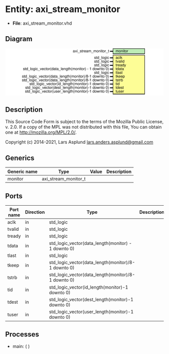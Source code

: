 # Entity: axi_stream_monitor

- **File**: axi_stream_monitor.vhd
## Diagram

![Diagram](axi_stream_monitor.svg "Diagram")
## Description

 This Source Code Form is subject to the terms of the Mozilla Public
 License, v. 2.0. If a copy of the MPL was not distributed with this file,
 You can obtain one at http://mozilla.org/MPL/2.0/.

 Copyright (c) 2014-2021, Lars Asplund lars.anders.asplund@gmail.com
## Generics

| Generic name | Type                 | Value | Description |
| ------------ | -------------------- | ----- | ----------- |
| monitor      | axi_stream_monitor_t |       |             |
## Ports

| Port name | Direction | Type                                                | Description |
| --------- | --------- | --------------------------------------------------- | ----------- |
| aclk      | in        | std_logic                                           |             |
| tvalid    | in        | std_logic                                           |             |
| tready    | in        | std_logic                                           |             |
| tdata     | in        | std_logic_vector(data_length(monitor) - 1 downto 0) |             |
| tlast     | in        | std_logic                                           |             |
| tkeep     | in        | std_logic_vector(data_length(monitor)/8-1 downto 0) |             |
| tstrb     | in        | std_logic_vector(data_length(monitor)/8-1 downto 0) |             |
| tid       | in        | std_logic_vector(id_length(monitor)-1 downto 0)     |             |
| tdest     | in        | std_logic_vector(dest_length(monitor)-1 downto 0)   |             |
| tuser     | in        | std_logic_vector(user_length(monitor)-1 downto 0)   |             |
## Processes
- main: (  )
